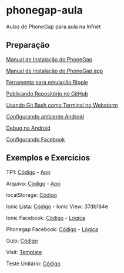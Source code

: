 # phonegap-aula
Aulas de PhoneGap para aula na Infnet

## Preparação

[Manual de Instalação do PhoneGap](docs/instalar-phonegap.md)

[Manual de Instalação do PhoneGap app](docs/instalar-phonegap-app.md)

[Ferramenta para emulação Ripple](https://chrome.google.com/webstore/detail/ripple-emulator-beta/geelfhphabnejjhdalkjhgipohgpdnoc)

[Publicando Repositório no GitHub](docs/git.md)

[Usando Git Bash como Terminal no Webstorm](docs/gitbash-webstorm.md)

[Configurando ambiente Android](docs/configurando-ambiente-android.md)

[Debug no Android](docs/android-debug.md)

[Configurando Facebook](docs/configurando-facebook.md)

## Exemplos e Exercícios

TP1: [Código](https://github.com/ebertti/phonegap-aula/tree/tp1) - [App](https://build.phonegap.com/apps/2361042/share)

Arquivo: [Código](https://github.com/ebertti/phonegap-aula/tree/arquivo) - [App](https://build.phonegap.com/apps/2361042/share)

localStorage: [Código](https://github.com/ebertti/phonegap-aula/tree/localstorage)

Ionic Lista: [Código](https://github.com/ebertti/phonegap-aula/tree/ionic-list) - Ionic View: 37db184e

Ionic Facebook: [Código](https://github.com/ebertti/phonegap-aula/blob/ionic-facebook/www/js/controllers.js) -
 [Lógica](https://github.com/ebertti/phonegap-aula/blob/ionic-facebook/www/js/controllers.js) 
 
Phonegap Facebook: [Código](https://github.com/ebertti/phonegap-aula/blob/phonegap-facebook) - 
 [Lógica](https://github.com/ebertti/phonegap-aula/blob/phonegap-facebook/www/js/index.js)
 
Gulp: [Código](https://github.com/ebertti/phonegap-aula/tree/gulp)

Visit: [Template](https://github.com/ebertti/phonegap-aula/tree/visit/wwww)

Teste Unitário: [Código](https://github.com/ebertti/phonegap-aula/tree/teste-unitario)
